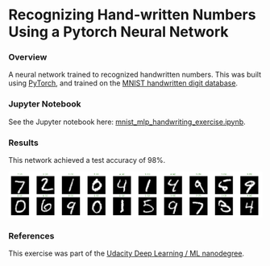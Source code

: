 # Recognizing Hand-written Numbers Using a Pytorch Neural Network

### Overview

A neural network trained to recognized handwritten numbers. This was built using [PyTorch](https://pytorch.org/), and trained on the [MNIST handwritten digit database](http://yann.lecun.com/exdb/mnist/).

### Jupyter Notebook

See the Jupyter notebook here: [mnist_mlp_handwriting_exercise.ipynb](mnist_mlp_handwriting_exercise.ipynb).

### Results

This network achieved a test accuracy of 98%.

![handwritten image example result](handwriting-recognizer-example.png)

### References

This exercise was part of the [Udacity Deep Learning / ML nanodegree](https://www.udacity.com/course/deep-learning-nanodegree--nd101).

